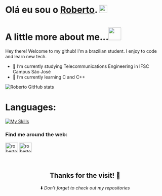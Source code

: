 <h1>Olá eu sou o <a href="https://github.com/roberto1929">Roberto</a>. <img src="https://media.giphy.com/media/hvRJCLFzcasrR4ia7z/giphy.gif" height="25px" width="25px">  </h1>

# A little more about me...<img height="40px" width="40px" src="https://media.giphy.com/media/5xRW2cUKfcyQg/giphy.gif">
Hey there! Welcome to my github! I'm a brazilian student. I enjoy to code and learn new tech.

- 🔭 I’m currently studying Telecommunications Engineering in IFSC Campus São José
- 🌱 I’m currently learning C and C++

![Roberto GitHub stats](https://github-readme-stats.vercel.app/api?username=roberto1929&show_icons=true&theme=cobalt)
 # Languages:

[![My Skills](https://skillicons.dev/icons?i=c,cpp)](https://skillicons.dev)


<h3 align="left">Find me around the web: </h3>
<p align="left">
<a href="https://linkedin.com/in/roberto-da-silva-espindola-63557b251" target="blank"><img align="center" src="https://raw.githubusercontent.com/rahuldkjain/github-profile-readme-generator/master/src/images/icons/Social/linked-in-alt.svg" alt="roberto da silva espindola" height="30" width="40" /></a>
<a href="https://instagram.com/roberto.silvz" target="blank"><img align="center" src="https://raw.githubusercontent.com/rahuldkjain/github-profile-readme-generator/master/src/images/icons/Social/instagram.svg" alt="roberto.silz" height="30" width="40" /></a>
</p>


<div align="center" style="display: block"><br>
  <h2> Thanks for the visit! 💖 </h2>

⬇️ <em>Don't forget to check out my repositories</em>
